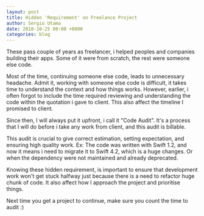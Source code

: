 ```yaml
---
layout: post
title: Hidden 'Requirement' on Freelance Project
author: Sergio Utama
date: 2018-10-25 00:00 +0800
categories: blog
---
```



These pass couple of years as freelancer, i helped peoples and companies building their apps. Some of it were from scratch, the rest were someone else code.

Most of the time, continuing someone else code, leads to unnecessary headache. Admit it, working with someone else code is difficult, it takes time to understand the context and how things works. However, earlier, i often forgot to include the time required reviewing and understanding the code within the quotation i gave to client. This also affect the timeline I promised to client.

Since then, I will always put it upfront, i call it "Code Audit".
It's a process that I will do before i take any work from client, and this audit is billable.

This audit is crucial to give correct estimation, setting expectation, and ensuring high quality work. Ex: The code was written with Swift 1.2, and now it means i need to migrate it to Swift 4.2, which is a huge changes. Or when the dependency were not maintained and already deprecated.

Knowing these hidden requirement, is important to ensure that development work won't get stuck halfway just because there is a need to refactor huge chunk of code. It also affect how I approach the project and prioritise things.

Next time you get a project to continue, make sure you count the time to audit :)